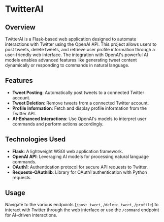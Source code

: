 # TwitterAI

## Overview
TwitterAI is a Flask-based web application designed to automate interactions with Twitter using the OpenAI API. This project allows users to post tweets, delete tweets, and retrieve user profile information through a user-friendly web interface. The integration with OpenAI's powerful AI models enables advanced features like generating tweet content dynamically or responding to commands in natural language.

## Features
- **Tweet Posting**: Automatically post tweets to a connected Twitter account.
- **Tweet Deletion**: Remove tweets from a connected Twitter account.
- **Profile Information**: Fetch and display profile information from the Twitter API.
- **AI-Enhanced Interactions**: Use OpenAI's models to interpret user commands and perform actions accordingly.

## Technologies Used
- **Flask**: A lightweight WSGI web application framework.
- **OpenAI API**: Leveraging AI models for processing natural language commands.
- **OAuth1**: Authentication protocol for secure API requests to Twitter.
- **Requests-OAuthlib**: Library for OAuth1 authentication with Python requests.

## Usage
Navigate to the various endpoints (`/post_tweet`, `/delete_tweet`, `/profile`) to interact with Twitter through the web interface or use the `/command` endpoint for AI-driven interactions.
